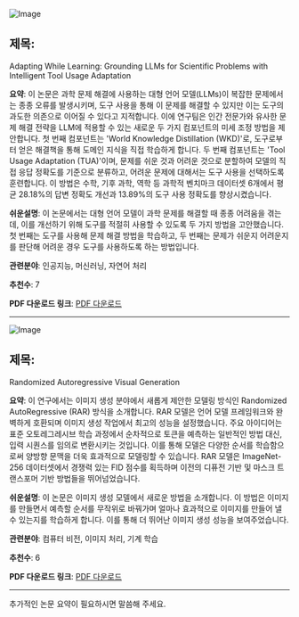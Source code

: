 ![Image](https://cdn-thumbnails.huggingface.co/social-thumbnails/papers/2411.00412.png)
## 제목:
Adapting While Learning: Grounding LLMs for Scientific Problems with Intelligent Tool Usage Adaptation

**요약**:
이 논문은 과학 문제 해결에 사용하는 대형 언어 모델(LLMs)이 복잡한 문제에서는 종종 오류를 발생시키며, 도구 사용을 통해 이 문제를 해결할 수 있지만 이는 도구의 과도한 의존으로 이어질 수 있다고 지적합니다. 이에 연구팀은 인간 전문가와 유사한 문제 해결 전략을 LLM에 적용할 수 있는 새로운 두 가지 컴포넌트의 미세 조정 방법을 제안합니다. 첫 번째 컴포넌트는 'World Knowledge Distillation (WKD)'로, 도구로부터 얻은 해결책을 통해 도메인 지식을 직접 학습하게 합니다. 두 번째 컴포넌트는 'Tool Usage Adaptation (TUA)'이며, 문제를 쉬운 것과 어려운 것으로 분할하여 모델의 직접 응답 정확도를 기준으로 분류하고, 어려운 문제에 대해서는 도구 사용을 선택하도록 훈련합니다. 이 방법은 수학, 기후 과학, 역학 등 과학적 벤치마크 데이터셋 6개에서 평균 28.18%의 답변 정확도 개선과 13.89%의 도구 사용 정확도를 향상시켰습니다.

**쉬운설명**:
이 논문에서는 대형 언어 모델이 과학 문제를 해결할 때 종종 어려움을 겪는데, 이를 개선하기 위해 도구를 적절히 사용할 수 있도록 두 가지 방법을 고안했습니다. 첫 번째는 도구를 사용해 문제 해결 방법을 학습하고, 두 번째는 문제가 쉬운지 어려운지를 판단해 어려운 경우 도구를 사용하도록 하는 방법입니다.

**관련분야**:
인공지능, 머신러닝, 자연어 처리

**추천수**:
7

**PDF 다운로드 링크**: [PDF 다운로드](https://arxiv.org/pdf/2411.00412)

---

![Image](https://cdn-thumbnails.huggingface.co/social-thumbnails/papers/2411.00776.png)
## 제목:
Randomized Autoregressive Visual Generation

**요약**:
이 연구에서는 이미지 생성 분야에서 새롭게 제안한 모델링 방식인 Randomized AutoRegressive (RAR) 방식을 소개합니다. RAR 모델은 언어 모델 프레임워크와 완벽하게 호환되며 이미지 생성 작업에서 최고의 성능을 설정했습니다. 주요 아이디어는 표준 오토레그레시브 학습 과정에서 순차적으로 토큰을 예측하는 일반적인 방법 대신, 입력 시퀀스를 임의로 변환시키는 것입니다. 이를 통해 모델은 다양한 순서를 학습함으로써 양방향 문맥을 더욱 효과적으로 모델링할 수 있습니다. RAR 모델은 ImageNet-256 데이터셋에서 경쟁력 있는 FID 점수를 획득하며 이전의 디퓨전 기반 및 마스크 트랜스포머 기반 방법들을 뛰어넘었습니다.

**쉬운설명**:
이 논문은 이미지 생성 모델에서 새로운 방법을 소개합니다. 이 방법은 이미지를 만들면서 예측할 순서를 무작위로 바꿔가며 얼마나 효과적으로 이미지를 만들어 낼 수 있는지를 학습하게 합니다. 이를 통해 더 뛰어난 이미지 생성 성능을 보여주었습니다.

**관련분야**:
컴퓨터 비전, 이미지 처리, 기계 학습

**추천수**:
6

**PDF 다운로드 링크**: [PDF 다운로드](https://arxiv.org/pdf/2411.00776)

---

추가적인 논문 요약이 필요하시면 말씀해 주세요.